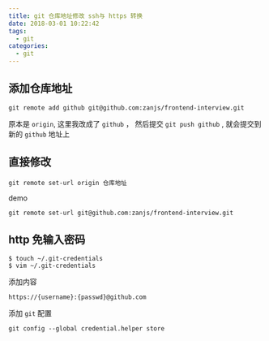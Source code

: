```yaml
---
title: git 仓库地址修改 ssh与 https 转换
date: 2018-03-01 10:22:42
tags:
  - git
categories:
  - git
---
```


## 添加仓库地址


```
git remote add github git@github.com:zanjs/frontend-interview.git
```

原本是 `origin`, 这里我改成了  `github` ， 然后提交 `git push github` , 就会提交到新的 `github` 地址上

## 直接修改

```
git remote set-url origin 仓库地址
```

demo

```
git remote set-url git@github.com:zanjs/frontend-interview.git
```

## http 免输入密码

```
$ touch ~/.git-credentials
$ vim ~/.git-credentials
```

添加内容

```
https://{username}:{passwd}@github.com
```

添加 `git` 配置

```
git config --global credential.helper store
```